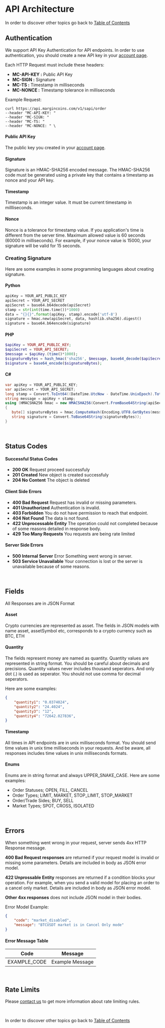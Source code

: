 # API Architecture

In order to discover other topics go back to [Table of Contents](README.md)

## Authentication

We support API Key Authentication for API endpoints. In order to use authentication, you should create a new API key in your [account page](https://www.margincoins.com/account/api-management).

Each HTTP Request must include these headers:

- **MC-API-KEY :** Public API Key
- **MC-SIGN :** Signature
- **MC-TS :** Timestamp in milliseconds
- **MC-NONCE :** Timestamp tolerance in milliseconds

Example Request:

```
curl https://api.margincoins.com/v1/sapi/order
--header "MC-API-KEY: "
--header "MC-SIGN: "
--header "MC-TS: "
--header "MC-NONCE: " \
```

#### Public API Key

The public key you created in your [account page](https://www.margincoins.com/account/api-management).

#### Signature

Signature is an HMAC-SHA256 encoded message. The HMAC-SHA256 code must be generated using a private key that contains a timestamp as nonce and your API key.

#### Timestamp

Timestamp is an integer value. It must be current timestamp in millliseconds.

#### Nonce

Nonce is a tolerance for timestamp value. If you application's time is different from the server time. Maximum allowed value is 60 seconds (60000 in milliseconds). For example, if your nonce value is 15000, your signature will be valid for 15 seconds.

### Creating Signature

Here are some examples in some programming languages about creating signature.

#### Python

```python
apiKey = YOUR_API_PUBLIC_KEY
apiSecret = YOUR_API_SECRET
apiSecret = base64.b64decode(apiSecret)
stamp = str(int(time.time())*1000)
data = "{}{}".format(apiKey, stamp).encode('utf-8')
signature = hmac.new(apiSecret, data, hashlib.sha256).digest()
signature = base64.b64encode(signature)
```

#### PHP

```php
$apiKey = YOUR_API_PUBLIC_KEY;
$apiSecret = YOUR_API_SECRET;
$message = $apiKey.(time()*1000);
$signatureBytes = hash_hmac('sha256', $message, base64_decode($apiSecret), true);
$signature = base64_encode($signatureBytes);
```

#### C#

```cs
var apiKey = YOUR_API_PUBLIC_KEY;
var apiSecret = YOUR_API_SECRET;
long stamp = Convert.ToInt64((DateTime.UtcNow - DateTime.UnixEpoch).TotalMilliseconds);
string message = apiKey + stamp;
using (HMACSHA256 hmac = new HMACSHA256(Convert.FromBase64String(apiSecret)))
{
   byte[] signatureBytes = hmac.ComputeHash(Encoding.UTF8.GetBytes(message));
   string signature = Convert.ToBase64String(signatureBytes));
}
```

<br />

## Status Codes

#### Successful Status Codes

- **200 OK** Request proceed successfuly
- **201 Created** New object is created successfuly
- **204 No Content** The object is deleted

#### Client Side Errors

- **400 Bad Request** Request has invalid or missing parameters.
- **401 Unauthorized** Authentication is invalid.
- **403 Forbidden** You do not have permission to reach that endpoint.
- **404 Not Found** The data is not found.
- **422 Unprocessable Entity** The operation could not completed because of some reasons detailed in response body.
- **429 Too Many Requests** You requests are being rate limited

#### Server Side Errors

- **500 Internal Server** Error Something went wrong in server.
- **503 Service Unavailable** Your connection is lost or the server is unavailable because of some reasons.

<br />

## Fields

All Responses are in JSON Format

#### Asset

Crypto currencies are represented as asset. The fields in JSON models with name asset, assetSymbol etc, corresponds to a crypto currency such as BTC, ETH

#### Quantity

The fields represent money are named as quantity. Quantity values are represented in string format. You should be careful about decimals and precisions. Quantity values never includes thousand seperators. And only dot (.) is used as seperator. You should not use comma for decimal seperators.

Here are some examples:

```json
{
    "quantity1": "0.0374024",
    "quantity2": "24.4024",
    "quantity3": "12",
    "quantity4": "72642.027836",
}
```

#### Timestamp

All times in API endpoints are in unix milliseconds format. You should send time values in unix time milliseconds in your requests. And be aware, all responses includes time values in unix milliseconds formats.

#### Enums

Enums are in string format and always UPPER_SNAKE_CASE. Here are some examples:
- Order Statuses; OPEN, FILL, CANCEL
- Order Types; LIMIT, MARKET, STOP_LIMIT, STOP_MARKET
- Order/Trade Sides; BUY, SELL
- Market Types; SPOT, CROSS, ISOLATED

<br />

## Errors

When something went wrong in your request, server sends 4xx HTTP Response message.

**400 Bad Request responses** are returned if your request model is invalid or missing some parameters. Details are included in body as JSON error model.

**422 Unprossable Entity** responses are returned if a condition blocks your operation. For example, when you send a valid model for placing an order to a cancel only market. Details are included in body as JSON error model.

**Other 4xx responses** does not include JSON model in their bodies.

Error Model Example:

```json
{
    "code": "market_disabled",
    "message": "BTCUSDT market is in Cancel Only mode"
}
```

#### Error Message Table

| Code | Message |
| --- | ----------- |
| EXAMPLE_CODE | Example Message |

<br />

## Rate Limits

Please [contact us](https://www.margincoins.com/corporate/contact-form) to get more information about rate limiting rules.


<br />

In order to discover other topics go back to [Table of Contents](README.md)
